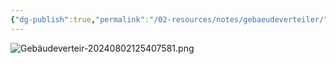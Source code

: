 ```yaml
---
{"dg-publish":true,"permalink":"/02-resources/notes/gebaeudeverteiler/","tags":["hardware","netzwerk/kabel"],"noteIcon":"","updated":"2024-08-02T12:54:21.880+02:00"}
---
```


![Gebäudeverteir-20240802125407581.png](/img/user/02%20-%20RESOURCES/Files/Geb%C3%A4udeverteir-20240802125407581.png)
